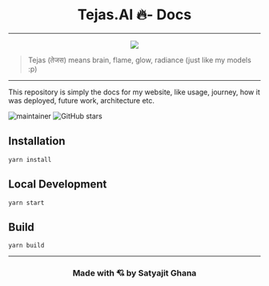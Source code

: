 <h1 align="center">Tejas.AI 🔥- Docs</h1>

---

<div align="center">
<img src="../tejas-docs/static/logo/logo-whitemdpi.png" >
</div>

> Tejas (तेजस) means brain, flame, glow, radiance (just like my models :p)

---

This repository is simply the docs for my website, like usage, journey, how it was deployed, future work, architecture etc.

![maintainer](https://img.shields.io/badge/maintainer-shadowleaf-blue)
![GitHub stars](https://img.shields.io/github/stars/ProjektTejas/tejas-docs?style=social)

## Installation

```console
yarn install
```

## Local Development

```console
yarn start
```

## Build

```console
yarn build
```

---

<h3 align="center">Made with 💘 by Satyajit Ghana</h3>
